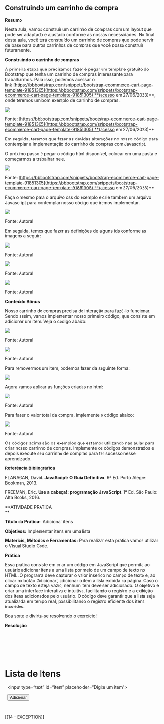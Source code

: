 ## Construindo um carrinho de compra

**Resumo**  

Nesta aula, vamos construir um carrinho de compras com um layout que pode ser adaptado e ajustado conforme as nossas necessidades. No final desta aula, você terá construído um carrinho de compras que pode servir de base para outros carrinhos de compras que você possa construir futuramente.

**Construindo o carrinho de compras**

A primeira etapa que precisamos fazer é pegar um template gratuito do Bootstrap que tenha um carrinho de compras interessante para trabalharmos. Para isso, podemos acessar o link [https://bbbootstrap.com/snippets/bootstrap-ecommerce-cart-page-template-91851305](https://bbbootstrap.com/snippets/bootstrap-ecommerce-cart-page-template-91851305) **(acesso em 27/06/2023)**, onde teremos um bom exemplo de carrinho de compras.

![](https://paperx-dex-assets.s3.sa-east-1.amazonaws.com/images/1698258088289-wotiB1rJqj.png)

  

Fonte: [https://bbbootstrap.com/snippets/bootstrap-ecommerce-cart-page-template-91851305](https://bbbootstrap.com/snippets/bootstrap-ecommerce-cart-page-template-91851305) **(acesso em 27/06/2023)**

Em seguida, teremos que fazer as devidas alterações no nosso código para contemplar a implementação do carrinho de compras com Javascript.

O próximo passo é pegar o código html disponível, colocar em uma pasta e começarmos a trabalhar nele.

![](https://paperx-dex-assets.s3.sa-east-1.amazonaws.com/images/1698258109351-AqsDfm3Jgp.png)

  

Fonte: [https://bbbootstrap.com/snippets/bootstrap-ecommerce-cart-page-template-91851305](https://bbbootstrap.com/snippets/bootstrap-ecommerce-cart-page-template-91851305) **(acesso em 27/06/2023)**

Faça o mesmo para o arquivo css do exemplo e crie também um arquivo Javascript para contemplar nosso código que iremos implementar.

![](https://paperx-dex-assets.s3.sa-east-1.amazonaws.com/images/1698258145751-rpPoVHvFyl.png)

  

Fonte: Autoral

Em seguida, temos que fazer as definições de alguns ids conforme as imagens a seguir:

![](https://paperx-dex-assets.s3.sa-east-1.amazonaws.com/images/1698258176514-ufmbzsv2sG.png)

  

Fonte: Autoral

![](https://paperx-dex-assets.s3.sa-east-1.amazonaws.com/images/1698258190730-ilWoq1hUNj.png)

  

Fonte: Autoral

![](https://paperx-dex-assets.s3.sa-east-1.amazonaws.com/images/1698258208985-ArL7YS1HNV.png)

  

Fonte: Autoral

**Conteúdo Bônus**

Nosso carrinho de compras precisa de interação para fazê-lo funcionar. Sendo assim, vamos implementar nosso primeiro código, que consiste em adicionar um item. Veja o código abaixo:

![](https://paperx-dex-assets.s3.sa-east-1.amazonaws.com/images/1698258225339-6yEjxsVAQf.png)

  

Fonte: Autoral

![](https://paperx-dex-assets.s3.sa-east-1.amazonaws.com/images/1698258241197-rZjU669Y2e.png)

  

Fonte: Autoral

Para removermos um item, podemos fazer da seguinte forma:

![](https://paperx-dex-assets.s3.sa-east-1.amazonaws.com/images/1698258260534-Tfvy7JFHmS.png)

  

Agora vamos aplicar as funções criadas no html:

![](https://paperx-dex-assets.s3.sa-east-1.amazonaws.com/images/1698258284273-4kVCYzR637.png)

  

Fonte: Autoral

Para fazer o valor total da compra, implemente o código abaixo:

![](https://paperx-dex-assets.s3.sa-east-1.amazonaws.com/images/1698258307444-idAbR6efuv.png)

  

Fonte: Autoral

Os códigos acima são os exemplos que estamos utilizando nas aulas para criar nosso carrinho de compras. Implemente os códigos demonstrados e depois execute seu carrinho de compras para ter sucesso nesse aprendizado.

  

**Referência Bibliográfica**

FLANAGAN, David. **JavaScript: O Guia Definitivo**. 6ª Ed. Porto Alegre: Bookman, 2013.

FREEMAN, Eric. **Use a cabeça!: programação JavaScript**. 1ª Ed. São Paulo: Alta Books, 2016.

  

**ATIVIDADE PRÁTICA  
**

**Título da Prática:**  Adicionar itens

**Objetivos:** Implementar itens em uma lista

**Materiais, Métodos e Ferramentas:** Para realizar esta prática vamos utilizar o Visual Studio Code.

  

**Prática**

Essa prática consiste em criar um código em JavaScript que permita ao usuário adicionar itens a uma lista por meio de um campo de texto no HTML. O programa deve capturar o valor inserido no campo de texto e, ao clicar no botão ‘Adicionar’, adicionar o item à lista exibida na página. Caso o campo de texto esteja vazio, nenhum item deve ser adicionado. O objetivo é criar uma interface interativa e intuitiva, facilitando o registro e a exibição dos itens adicionados pelo usuário. O código deve garantir que a lista seja atualizada em tempo real, possibilitando o registro eficiente dos itens inseridos.

Boa sorte e divirta-se resolvendo o exercício!

  

**Resolução**

<!DOCTYPE html>

<html>

<head>

  <title>Lista de Itens</title>

  <script>

    function adicionarItem() {

      var item = document.getElementById(‘item’).value; // Obtém o valor do campo de texto

      var lista = document.getElementById(‘lista’); // Obtém a lista de itens

      // Verifica se o campo de texto não está vazio

      if (item !== ‘’) {

        var novoItem = document.createElement(‘li’); // Cria um novo elemento <li>

        novoItem.appendChild(document.createTextNode(item)); // Adiciona o texto do campo de texto ao novo elemento <li>

        lista.appendChild(novoItem); // Adiciona o novo elemento à lista

        document.getElementById(‘item’).value = ‘’; // Limpa o campo de texto

      }

    }

  </script>

</head>

<body>

  <h1>Lista de Itens</h1>

  <input type=“text” id=“item” placeholder=“Digite um item”>

  <button onclick=“adicionarItem()”>Adicionar</button>

  <ul id=“lista”></ul>

</body>

</html>

[[14 - EXCEPTION]]